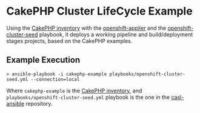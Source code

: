 # CakePHP Cluster LifeCycle Example

Using the [CakePHP inventory](../inventory/cakephp-example) with the [openshift-applier](https://github.com/redhat-cop/openshift-applier) and the [openshift-cluster-seed](https://github.com/redhat-cop/openshift-applier/raw/master/playbooks/openshift-cluster-seed.yml) playbook, it deploys a working pipeline and build/deployment stages projects, based on the CakePHP examples. 

## Example Execution

``` 
> ansible-playbook -i cakephp-example playbooks/openshift-cluster-seed.yml --connection=local
```

Where `cakephp-example` is the [CakePHP inventory](../inventory/cakephp-example), and `playbooks/openshift-cluster-seed.yml` playbook is the one in the [casl-ansible](https://github.com/redhat-cop/casl-ansible) repository.
